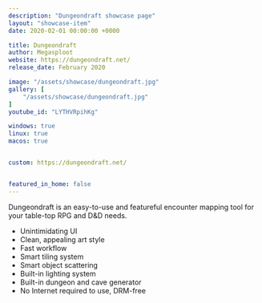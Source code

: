 ```yaml
---
description: "Dungeondraft showcase page"
layout: "showcase-item"
date: 2020-02-01 00:00:00 +0000

title: Dungeondraft
author: Megasploot
website: https://dungeondraft.net/
release_date: February 2020

image: "/assets/showcase/dungeondraft.jpg"
gallery: [
	"/assets/showcase/dungeondraft.jpg"
]
youtube_id: "LYTHVRpihKg"

windows: true
linux: true
macos: true


custom: https://dungeondraft.net/


featured_in_home: false
---
```


<p>
  Dungeondraft is an easy-to-use and featureful encounter mapping tool for your
  table-top RPG and D&D needs.
</p>
<ul>
  <li>Unintimidating UI</li>
  <li>Clean, appealing art style</li>
  <li>Fast workflow</li>
  <li>Smart tiling system</li>
  <li>Smart object scattering</li>
  <li>Built-in lighting system</li>
  <li>Built-in dungeon and cave generator</li>
  <li>No Internet required to use, DRM-free</li>
</ul>